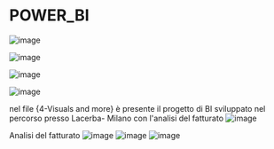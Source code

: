 # POWER_BI

![image](https://github.com/Elenacola/POWER_BI/assets/79009772/34c6c374-adaa-423d-bb5d-c33337554757)

![image](https://user-images.githubusercontent.com/79009772/223735391-66f352d3-47bc-4f4e-8908-8277e6fdeebe.png)

![image](https://github.com/Elenacola/POWER_BI/assets/79009772/56b57f38-d180-47a1-9b13-828f4b9c2b08)

![image](https://user-images.githubusercontent.com/79009772/230085919-c03094fb-a095-4025-9a47-17025e50e42d.png)


nel file {4-Visuals and more} è presente il progetto di BI sviluppato nel percorso presso Lacerba- Milano con l'analisi del fatturato
![image](https://github.com/Elenacola/POWER_BI/assets/79009772/db709655-670f-4c83-aa4e-01cded7efcc7)


Analisi del fatturato 
![image](https://github.com/Elenacola/POWER_BI/assets/79009772/9f763bbc-e34e-4d5c-8a66-0e73ff08d631)
![image](https://github.com/Elenacola/POWER_BI/assets/79009772/9639d574-f848-493c-bd2a-858f7d5941dc)
![image](https://github.com/Elenacola/POWER_BI/assets/79009772/15d99c09-693f-406b-a07b-830243b93ed6)



